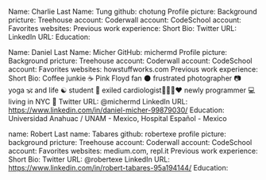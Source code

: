Name: Charlie
Last Name: Tung
github: chotung
Profile picture:
Background pricture:
Treehouse account:
Coderwall account:
CodeSchool account:
Favorites websites:
Previous work experience:
Short Bio:
Twitter URL:
LinkedIn URL:
Education:

Name: Daniel
Last Name: Micher
GitHub: michermd
Profile picture:
Background pricture:
Treehouse account:
Coderwall account:
CodeSchool account:
Favorites websites: howstuffworks.com
Previous work experience:
Short Bio: Coffee junkie ☕️ Pink Floyd fan 🌑 frustrated photographer 📷 yoga 🕉 and life ☯️ student 🛐 exiled cardiologist👨🏻‍⚕️❤️ newly programmer 💻 living in NYC 🗽
Twitter URL: @michermd
LinkedIn URL: https://www.linkedin.com/in/daniel-micher-99879030/
Education: Universidad Anahuac / UNAM - Mexico, Hospital Español - Mexico

name: Robert
Last name: Tabares
github: robertexe
profile picture:
background pricture:
Treehouse account:
Coderwall account:
CodeSchool account:
Favorites websites: medium.com, repl.it
Previous work experience:
Short Bio:
Twitter URL: @robertexe
LinkedIn URL: https://www.linkedin.com/in/robert-tabares-95a194144/
Education:
